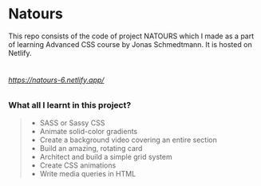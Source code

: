 # Natours
This repo consists of the code of project NATOURS which I made as a part of learning Advanced CSS course by Jonas Schmedtmann.
It is hosted on Netlify.<br/>
</br>

###### https://natours-6.netlify.app/

### What all I learnt in this project?
> * SASS or Sassy CSS
> * Animate solid-color gradients
> * Create a background video covering an
entire section
> * Build an amazing, rotating card
> * Architect and build a simple grid system
> * Create CSS animations 
> * Write media queries in HTML
